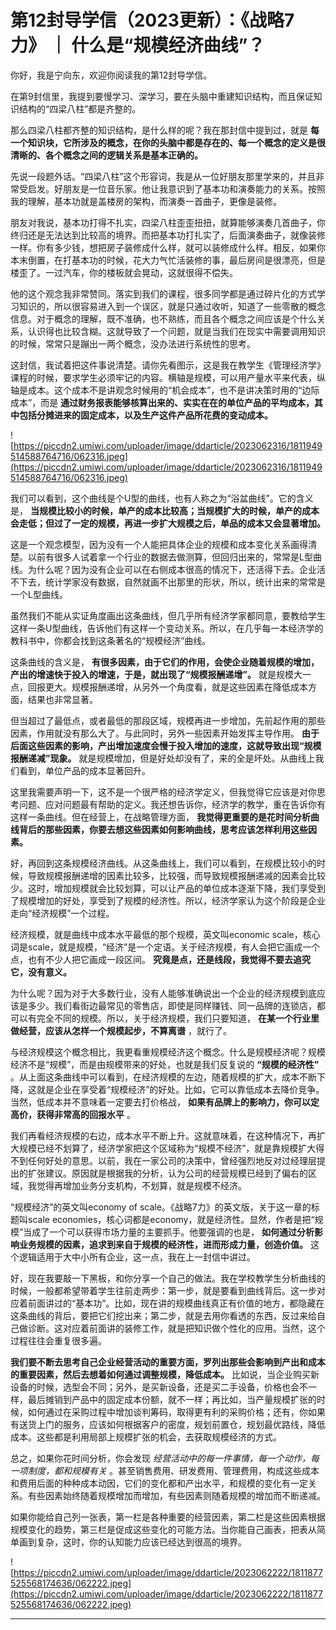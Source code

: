 # 第12封导学信（2023更新）：《战略7力》 ｜ 什么是“规模经济曲线”？

你好，我是宁向东，欢迎你阅读我的第12封导学信。

在第9封信里，我提到要慢学习、深学习，要在头脑中重建知识结构，而且保证知识结构的“四梁八柱”都是齐整的。

那么四梁八柱都齐整的知识结构，是什么样的呢？我在那封信中提到过，就是 **每一个知识块，它所涉及的概念，在你的头脑中都是存在的、每一个概念的定义是很清晰的、各个概念之间的逻辑关系是基本正确的。**

先说一段题外话。“四梁八柱”这个形容词，我是从一位好朋友那里学来的，并且非常受启发。好朋友是一位音乐家。他让我意识到了基本功和演奏能力的关系。按照我的理解，基本功就是盖楼房的架构，而演奏一首曲子，更像是装修。

朋友对我说，基本功打得不扎实，四梁八柱歪歪扭扭，就算能够演奏几首曲子，你终归还是无法达到比较高的境界。而把基本功打扎实了，后面演奏曲子，就像装修一样。你有多少钱，想把房子装修成什么样，就可以装修成什么样。相反，如果你本末倒置，在打基本功的时候，花大力气忙活装修的事，最后房间是很漂亮，但是楼歪了。一过汽车，你的楼板就会晃动，这就很得不偿失。

他的这个观念我非常赞同。落实到我们的课程，很多同学都是通过碎片化的方式学习知识的，所以很容易进入到一个误区，就是只通过收听，知道了一些零散的概念信息。对于概念的理解，既不准确，也不熟练，而且各个概念之间应该是个什么关系，认识得也比较含糊。这就导致了一个问题，就是当我们在现实中需要调用知识的时候，常常只是蹦出一两个概念，没办法进行系统性的思考。

这封信，我试着把这件事说清楚。请你先看图示，这是我在教学生《管理经济学》课程的时候，要求学生必须牢记的内容。横轴是规模，可以用产量水平来代表，纵轴是成本。这个成本不是讲观念时候用的“机会成本”，也不是讲决策时用的“边际成本”，而是 **通过财务报表能够核算出来的、实实在在的单位产品的平均成本，其中包括分摊进来的固定成本，以及生产这件产品所花费的变动成本。**

![https://piccdn2.umiwi.com/uploader/image/ddarticle/2023062316/1811949514588764716/062316.jpeg](https://piccdn2.umiwi.com/uploader/image/ddarticle/2023062316/1811949514588764716/062316.jpeg)

我们可以看到，这个曲线是个U型的曲线，也有人称之为“浴盆曲线”。它的含义是， **当规模比较小的时候，单产的成本比较高；当规模扩大的时候，单产的成本会走低；但过了一定的规模，再进一步扩大规模之后，单品的成本又会显著增加。**

这是一个观念模型，因为没有一个人能把具体企业的规模和成本变化关系画得清楚。以前有很多人试着拿一个行业的数据去做测算，但回归出来的，常常是L型曲线。为什么呢？因为没有企业可以在右侧成本很高的情况下，还活得下去。企业活不下去，统计学家没有数据，自然就画不出那里的形状，所以，统计出来的常常是一个L型曲线。

虽然我们不能从实证角度画出这条曲线，但几乎所有经济学家都同意，要教给学生这样一条U型曲线，告诉他们有这样一个变动关系。所以，在几乎每一本经济学的教科书中，你都会找到这条著名的“规模经济”曲线。

这条曲线的含义是， **有很多因素，由于它们的作用，会使企业随着规模的增加，产出的增速快于投入的增速，于是，就出现了“规模报酬递增”。** 就是规模大一点，回报更大。规模报酬递增，从另外一个角度看，就是这些因素在降低成本方面，结果也非常显著。

但当超过了最低点，或者最低的那段区域，规模再进一步增加，先前起作用的那些因素，作用就没有那么大了。与此同时，另外一些因素开始发挥主导作用。 **由于后面这些因素的影响，产出增加速度会慢于投入增加的速度，这就导致出现“规模报酬递减”现象。** 就是规模增加，但是好处却没有了，来的全是坏处。从曲线上我们看到，单位产品的成本显著回升。

这里我需要声明一下，这不是一个很严格的经济学定义，但我觉得它应该是对你思考问题、应对问题最有帮助的定义。我还想告诉你，经济学的教学，重在告诉你有这样一条曲线。但在经营上，在战略管理方面， **我觉得更重要的是花时间分析曲线背后的那些因素，你要去想这些因素如何影响曲线，思考应该怎样利用这些因素。**

好，再回到这条规模经济曲线。从这条曲线上，我们可以看到，在规模比较小的时候，导致规模报酬递增的因素比较多，比较强，而导致规模报酬递减的因素会比较少。这时，增加规模就会比较划算，可以让产品的单位成本逐渐下降，我们享受到了规模增加的好处，享受到了规模的经济性。所以，经济学家认为这个阶段是企业走向“经济规模”一个过程。

经济规模，就是曲线中成本水平最低的那个规模，英文叫economic scale，核心词是scale，就是规模，“经济”是一个定语。关于经济规模，有人会把它画成一个点，也有不少人把它画成一段区间。 **究竟是点，还是线段，我觉得不要去追究它，没有意义。**

为什么呢？因为对于大多数行业，没有人能够准确说出一个企业的经济规模到底应该是多少。我们看街边最常见的零售店，即使是同样赚钱、同一品牌的连锁店，都可以有完全不同的规模。所以，关于经济规模，我们只要知道， **在某一个行业里做经营，应该从怎样一个规模起步，不算离谱** ，就行了。

与经济规模这个概念相比，我更看重规模经济这个概念。什么是规模经济呢？规模经济不是“规模”，而是由规模带来的好处，也就是我们反复说的 **“规模的经济性”** 。从上面这条曲线中可以看到，在经济规模的左边，随着规模的扩大，成本不断下降，这就是企业在享受着“规模经济”的好处。比如，它可以靠低成本去降价竞争。当然，低成本并不意味着一定要去打价格战， **如果有品牌上的影响力，你可以定高价，获得非常高的回报水平** 。

我们再看经济规模的右边，成本水平不断上升。这就意味着，在这种情况下，再扩大规模已经不划算了，经济学家把这个区域称为“规模不经济”，就是靠规模扩大得不到任何好处的意思。以前，我在一家公司的决策中，曾经强烈地反对过经理层提出的扩张建议。原因就是根据我的分析，认为公司的经营规模已经到了偏右的区域，我觉得再增加业务分支机构，不划算，就是规模不经济。

“规模经济”的英文叫economy of scale。《战略7力》的英文版，关于这一章的标题叫scale economies，核心词都是economy，就是经济性。显然，作者是把“规模”当成了一个可以获得市场力量的主要抓手。他要强调的也是， **如何通过分析影响业务规模的因素，追求到来自于规模的经济性，进而形成力量，创造价值。** 这个逻辑适用于大中小所有企业，这一点，我在上一封信中讲过。

好，现在我要敲一下黑板，和你分享一个自己的做法。我在学校教学生分析曲线的时候，一般都希望带着学生往前走两步：第一步，就是要看到曲线背后。这一步对应着前面讲过的“基本功”。比如，现在讲的规模曲线真正有价值的地方，都隐藏在这条曲线的背后，要把它们挖出来；第二步，就是去用你看透的东西，反过来给自己做诊断。这对应着前面讲的装修工作，就是把知识做个性化的应用。当然，这个过程往往会重复很多遍。

 **我们要不断去思考自己企业经营活动的重要方面，罗列出那些会影响到产出和成本的重要因素，然后去想着如何通过调整规模，降低成本。** 比如说，当企业购买新设备的时候，选型会不同；另外，是买新设备，还是买二手设备，价格也会不一样，最后摊销到产品中的固定成本份额，就不一样；再比如，当产量规模扩张的时候，如何通过在采购过程中增加谈判筹码，取得更有利的采购价格；还有，你如果有送货上门的服务，应该如何根据客户的密度，规划前置仓，规划最优路线，降低成本。这些都是利用局部上规模扩张的机会，去获取规模经济的方式。

总之，如果你花时间分析，你会发现 *经营活动中的每一件事情，每一个动作，每一项制度，都和规模有关* 。甚至销售费用、研发费用、管理费用，构成这些成本和费用后面的种种成本动因，它们的变化都和产出水平，和规模的变化有一定关系。有些因素始终随着规模增加而增加，有些因素则随着规模的增加而不断递减。

如果你能给自己列一张表，第一栏是各种重要的经营因素，第二栏是这些因素根据规模变化的趋势，第三栏是促成这些变化的可能方法。当你能自己画表，把表从简单画到复杂，这时，你的认知能力应该已经达到很高的境界。

![https://piccdn2.umiwi.com/uploader/image/ddarticle/2023062222/1811877525568174636/062222.jpeg](https://piccdn2.umiwi.com/uploader/image/ddarticle/2023062222/1811877525568174636/062222.jpeg)

---
